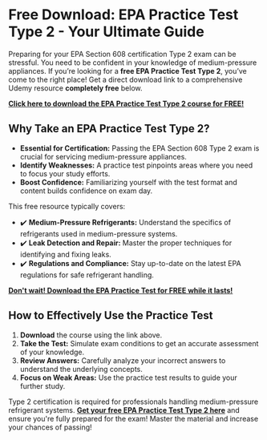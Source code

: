 # Free Download: EPA Practice Test Type 2 - Your Ultimate Guide

Preparing for your EPA Section 608 certification Type 2 exam can be stressful. You need to be confident in your knowledge of medium-pressure appliances. If you’re looking for a **free EPA Practice Test Type 2**, you’ve come to the right place! Get a direct download link to a comprehensive Udemy resource **completely free** below.

[**Click here to download the EPA Practice Test Type 2 course for FREE!**](https://udemywork.com/epa-practice-test-type-2)

## Why Take an EPA Practice Test Type 2?

*   **Essential for Certification:** Passing the EPA Section 608 Type 2 exam is crucial for servicing medium-pressure appliances.
*   **Identify Weaknesses:** A practice test pinpoints areas where you need to focus your study efforts.
*   **Boost Confidence:** Familiarizing yourself with the test format and content builds confidence on exam day.

This free resource typically covers:

*   ✔️ **Medium-Pressure Refrigerants:** Understand the specifics of refrigerants used in medium-pressure systems.
*   ✔️ **Leak Detection and Repair:** Master the proper techniques for identifying and fixing leaks.
*   ✔️ **Regulations and Compliance:** Stay up-to-date on the latest EPA regulations for safe refrigerant handling.

[**Don't wait! Download the EPA Practice Test for FREE while it lasts!**](https://udemywork.com/epa-practice-test-type-2)

## How to Effectively Use the Practice Test

1.  **Download** the course using the link above.
2.  **Take the Test:** Simulate exam conditions to get an accurate assessment of your knowledge.
3.  **Review Answers:** Carefully analyze your incorrect answers to understand the underlying concepts.
4.  **Focus on Weak Areas:** Use the practice test results to guide your further study.

Type 2 certification is required for professionals handling medium-pressure refrigerant systems. **[Get your free EPA Practice Test Type 2 here](https://udemywork.com/epa-practice-test-type-2)** and ensure you're fully prepared for the exam! Master the material and increase your chances of passing!
